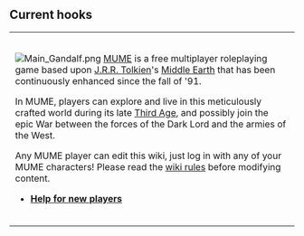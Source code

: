 <noinclude>

## Current hooks

<table>
<tbody>
<tr class="odd">
<td><p></noinclude></p>
<div style="padding:2px;">
<p><img src="Main_Gandalf.png" title="Main_Gandalf.png"
alt="Main_Gandalf.png" /> <a href="MUME" title="wikilink">MUME</a> is a
free multiplayer roleplaying game based upon <a href="Tolkien"
title="wikilink">J.R.R. Tolkien</a>'s <a href="Middle_Earth"
title="wikilink">Middle Earth</a> that has been continuously enhanced
since the fall of '91.</p>
<p>In MUME, players can explore and live in this meticulously crafted
world during its late <a href="Third_Age" title="wikilink">Third
Age</a>, and possibly join the epic War between the forces of the Dark
Lord and the armies of the West.</p>
<p>Any MUME player can edit this wiki, just log in with any of your MUME
characters! Please read the <a href="Wiki_rules" title="wikilink">wiki
rules</a> before modifying content.</p>
<ul>
<li><strong><a href="https://mume.org/new">Help for new
players</a></strong></li>
</ul>
</div>
<p><noinclude></p></td>
</tr>
</tbody>
</table>

</noinclude>

[](Category:Main_Page_Templates "wikilink")
[](Category:Templates "wikilink")
